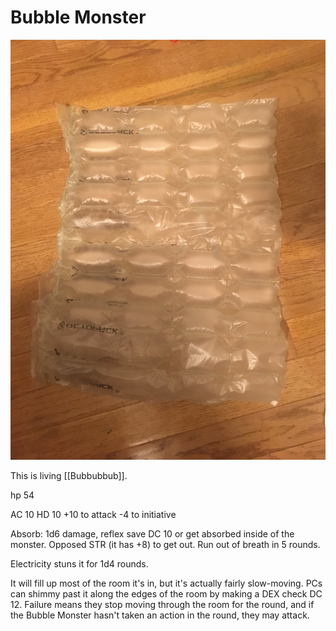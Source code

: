 # Bubble Monster

![Bubble monster](media/51783089306_a33ade4f69_k.jpg)

This is living [[Bubbubbub]].

hp 54

AC 10
HD 10
+10 to attack
-4 to initiative

Absorb: 1d6 damage, reflex save DC 10 or get absorbed inside of the monster. Opposed STR (it has +8) to get out. Run out of breath in 5 rounds.

Electricity stuns it for 1d4 rounds.

It will fill up most of the room it's in, but it's actually fairly slow-moving. PCs can shimmy past it along the edges of the room by making a DEX check DC 12. Failure means they stop moving through the room for the round, and if the Bubble Monster hasn't taken an action in the round, they may attack.